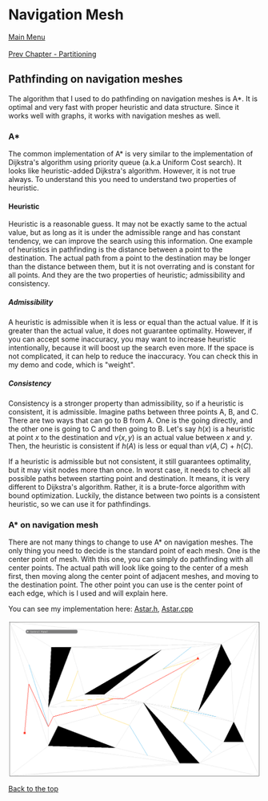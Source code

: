 # Navigation Mesh
[Main Menu](../README.md)
<br /><br />
[Prev Chapter - Partitioning](Triangulation.md)

## Pathfinding on navigation meshes
The algorithm that I used to do pathfinding on navigation meshes is A*.
It is optimal and very fast with proper heuristic and data structure.
Since it works well with graphs, it works with navigation meshes as well.

### A*
The common implementation of A* is very similar to the implementation of Dijkstra's algorithm using priority queue (a.k.a Uniform Cost search).
It looks like heuristic-added Dijkstra's algorithm. However, it is not true always.
To understand this you need to understand two properties of heuristic.

#### Heuristic
Heuristic is a reasonable guess. It may not be exactly same to the actual value,
but as long as it is under the admissible range and has constant tendency, we can improve the search using this information.
One example of heuristics in pathfinding is the distance between a point to the destination.
The actual path from a point to the destination may be longer than the distance between them,
but it is not overrating and is constant for all points.
And they are the two properties of heuristic; admissibility and consistency.

##### Admissibility
A heuristic is admissible when it is less or equal than the actual value.
If it is greater than the actual value, it does not guarantee optimality.
However, if you can accept some inaccuracy, you may want to increase heuristic intentionally, because it will boost up the search even more.
If the space is not complicated, it can help to reduce the inaccuracy.
You can check this in my demo and code, which is "weight".

##### Consistency
Consistency is a stronger property than admissibility, so if a heuristic is consistent, it is admissible.
Imagine paths between three points A, B, and C. There are two ways that can go to B from A.
One is the going directly, and the other one is going to C and then going to B.
Let's say $h(x)$ is a heuristic at point $x$ to the destination and $v(x, y)$ is an actual value between $x$ and $y$.
Then, the heuristic is consistent if $h(A)$ is less or equal than $v(A, C)$ + $h(C)$.

If a heuristic is admissible but not consistent, it still guarantees optimality, but it may visit nodes more than once.
In worst case, it needs to check all possible paths between starting point and destination.
It means, it is very different to Dijkstra's algorithm.
Rather, it is a brute-force algorithm with bound optimization.
Luckily, the distance between two points is a consistent heuristic, so we can use it for pathfindings.

### A* on navigation mesh
There are not many things to change to use A* on navigation meshes.
The only thing you need to decide is the standard point of each mesh.
One is the center point of mesh. With this one, you can simply do pathfinding with all center points.
The actual path will look like going to the center of a mesh first,
then moving along the center point of adjacent meshes, and moving to the destination point.
The other point you can use is the center point of each edge, which is I used and will explain here.

You can see my implementation here: [Astar.h](../NavMesh/Astar.h), [Astar.cpp](../NavMesh/Astar.cpp)

<img align="center" src="/Description/Images/PathFindingExample.png">

[Back to the top](#navigation-mesh)
